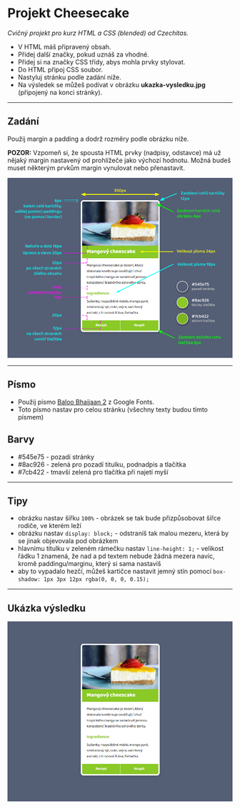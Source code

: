 # Projekt Cheesecake

*Cvičný projekt pro kurz HTML a CSS (blended) od Czechitas.*

- V HTML máš připravený obsah.
- Přidej další značky, pokud uznáš za vhodné.
- Přidej si na značky CSS třídy, abys mohla prvky stylovat.
- Do HTML připoj CSS soubor.
- Nastyluj stránku podle zadání níže.
- Na výsledek se můžeš podívat v obrázku **ukazka-vysledku.jpg** (připojený na konci stránky).

---

## Zadání

Použij margin a padding a dodrž rozměry podle obrázku níže.

**POZOR:** Vzpomeň si, že spousta HTML prvky (nadpisy, odstavce) má už nějaký margin nastavený od prohlížeče jako výchozí hodnotu. Možná budeš muset některým prvkům margin vynulovat nebo přenastavit.

![ukázka výsledku](ukazka-zadani.png)

---

## Písmo

- Použij písmo [Baloo Bhaijaan 2](https://fonts.google.com/specimen/Baloo+Bhaijaan+2?lang=cs_Latn) z Google Fonts.
- Toto písmo nastav pro celou stránku (všechny texty budou tímto písmem)

## Barvy

- #545e75 - pozadí stránky
- #8ac926 - zelená pro pozadí titulku, podnadpis a tlačítka
- #7cb422 - tmavší zelená pro tlačítka při najetí myší

---

## Tipy

- obrázku nastav šířku `100%` - obrázek se tak bude přizpůsobovat šířce rodiče, ve kterém leží
- obrázku nastav `display: block;` - odstraníš tak malou mezeru, která by se jinak objevovala pod obrázkem
- hlavnímu titulku v zeleném rámečku nastav `line-height: 1;` - velikost řádku 1 znamená, že nad a pd textem nebude žádná mezera navíc, kromě paddingu/marginu, který si sama nastavíš
- aby to vypadalo hezčí, můžeš kartičce nastavit jemný stín pomocí `box-shadow: 1px 3px 12px rgba(0, 0, 0, 0.15);`

---

## Ukázka výsledku

![ukázka výsledku](ukazka-vysledku.png)